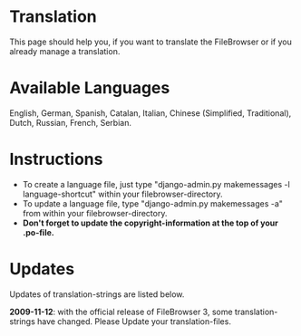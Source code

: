 # Translation #

This page should help you, if you want to translate the FileBrowser or if you already manage a translation.

# Available Languages #

English, German, Spanish, Catalan, Italian, Chinese (Simplified, Traditional), Dutch, Russian, French, Serbian.

# Instructions #

  * To create a language file, just type "django-admin.py makemessages -l language-shortcut" within your filebrowser-directory.
  * To update a language file, type "django-admin.py makemessages -a" from within your filebrowser-directory.
  * **Don't forget to update the copyright-information at the top of your .po-file.**

# Updates #

Updates of translation-strings are listed below.

**2009-11-12**: with the official release of FileBrowser 3, some translation-strings have changed. Please Update your translation-files.